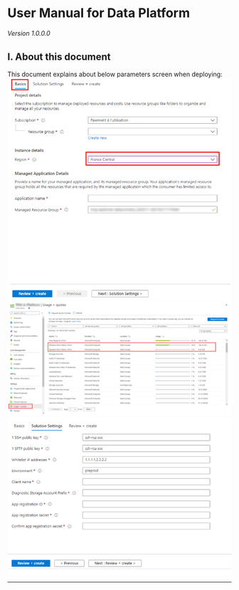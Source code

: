 # User Manual for Data Platform

###### Version 1.0.0.0

## I. About this document

This document explains about below parameters screen when deploying:  
![basics](imgs/basics_tab.png "")  
![subscription_quotas](imgs/subscription_quotas.png "")  
![main_screen](imgs/main_screen.png "")

---
